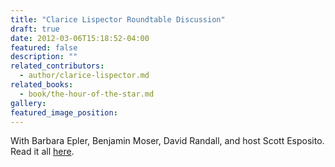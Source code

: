 ```yaml
---
title: "Clarice Lispector Roundtable Discussion"
draft: true
date: 2012-03-06T15:18:52-04:00
featured: false
description: ""
related_contributors:
  - author/clarice-lispector.md
related_books:
  - book/the-hour-of-the-star.md
gallery:
featured_image_position: 
---
```


With Barbara Epler, Benjamin Moser, David Randall, and host Scott Esposito. Read it all [here](http://quarterlyconversation.com/the-clarice-lispector-roundtable). 

